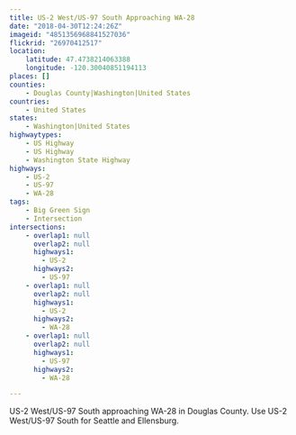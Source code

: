 ```yaml
---
title: US-2 West/US-97 South Approaching WA-28
date: "2018-04-30T12:24:26Z"
imageid: "4851356968841527036"
flickrid: "26970412517"
location:
    latitude: 47.4738214063388
    longitude: -120.30040851194113
places: []
counties:
    - Douglas County|Washington|United States
countries:
    - United States
states:
    - Washington|United States
highwaytypes:
    - US Highway
    - US Highway
    - Washington State Highway
highways:
    - US-2
    - US-97
    - WA-28
tags:
    - Big Green Sign
    - Intersection
intersections:
    - overlap1: null
      overlap2: null
      highways1:
        - US-2
      highways2:
        - US-97
    - overlap1: null
      overlap2: null
      highways1:
        - US-2
      highways2:
        - WA-28
    - overlap1: null
      overlap2: null
      highways1:
        - US-97
      highways2:
        - WA-28

---
```

US-2 West/US-97 South approaching WA-28 in Douglas County.  Use US-2 West/US-97 South for Seattle and Ellensburg.